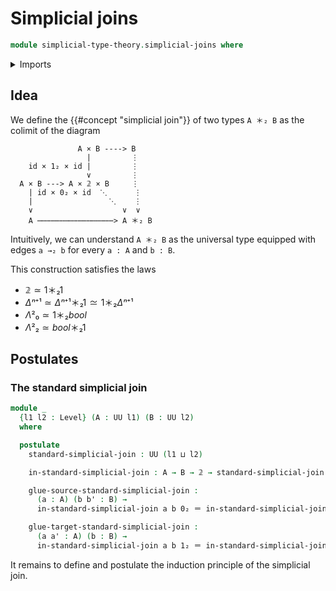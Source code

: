 # Simplicial joins

```agda
module simplicial-type-theory.simplicial-joins where
```

<details><summary>Imports</summary>

```agda
open import elementary-number-theory.natural-numbers

open import foundation.action-on-identifications-functions
open import foundation.booleans
open import foundation.cartesian-product-types
open import foundation.conjunction
open import foundation.coproduct-types
open import foundation.dependent-pair-types
open import foundation.disjunction
open import foundation.empty-types
open import foundation.equality-dependent-pair-types
open import foundation.equivalences
open import foundation.function-extensionality
open import foundation.function-types
open import foundation.functoriality-dependent-pair-types
open import foundation.homotopies
open import foundation.identity-types
open import foundation.propositions
open import foundation.sets
open import foundation.subtypes
open import foundation.type-arithmetic-dependent-pair-types
open import foundation.unit-type
open import foundation.universe-levels

open import simplicial-type-theory.directed-interval-type
open import simplicial-type-theory.directed-relation-directed-interval-type
open import simplicial-type-theory.simplicial-arrows

open import synthetic-homotopy-theory.cocones-under-spans
open import synthetic-homotopy-theory.joins-of-types
open import synthetic-homotopy-theory.pushouts
```

</details>

## Idea

We define the {{#concept "simplicial join"}} of two types `A ＊₂ B` as the
colimit of the diagram

```text
               A × B ----> B
                 |         ⋮
    id × 1₂ × id |         ⋮
                 ∨         ⋮
  A × B ---> A × 𝟚 × B     ⋮
    | id × 0₂ × id  ⋱      ⋮
    |                 ⋱    ⋮
    ∨                    ∨  ∨
    A ⋯⋯⋯⋯⋯⋯⋯⋯⋯⋯⋯⋯⋯⋯⋯⋯⋯> A ＊₂ B
```

Intuitively, we can understand `A ＊₂ B` as the universal type equipped with
edges `a →₂ b` for every `a : A` and `b : B`.

This construction satisfies the laws

- $𝟚 ≃ 1 ＊₂ 1$
- $Δⁿ⁺¹ ≃ Δⁿ⁺¹ ＊₂ 1 ≃ 1 ＊₂ Δⁿ⁺¹$
- $Λ²₀ ≃ 1 ＊₂ bool$
- $Λ²₂ ≃ bool ＊₂ 1$

## Postulates

### The standard simplicial join

```agda
module _
  {l1 l2 : Level} (A : UU l1) (B : UU l2)
  where

  postulate
    standard-simplicial-join : UU (l1 ⊔ l2)

    in-standard-simplicial-join : A → B → 𝟚 → standard-simplicial-join

    glue-source-standard-simplicial-join :
      (a : A) (b b' : B) →
      in-standard-simplicial-join a b 0₂ ＝ in-standard-simplicial-join a b' 0₂

    glue-target-standard-simplicial-join :
      (a a' : A) (b : B) →
      in-standard-simplicial-join a b 1₂ ＝ in-standard-simplicial-join a' b 1₂
```

It remains to define and postulate the induction principle of the simplicial
join.
